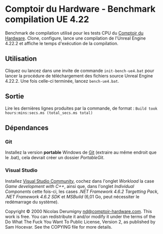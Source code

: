Comptoir du Hardware - Benchmark compilation UE 4.22
====================================================

Benchmark de compilation utilisé pour les tests CPU du [Comptoir du Hardware](http://www.comptoir-hardware.com/). Clone, configure, lance une compilation de
l'Unreal Engine 4.22.2 et affiche le temps d'exécution de la compilation.

## Utilisation
Cliquez ou lancez dans une invite de commande `init-bench-ue4.bat` pour lancer la procédure de téléchargement des fichiers source Unreal Engine 4.22.2. Une fois celle-ci terminée, lancez `bench-ue4.bat`.

## Sortie
Lire les dernières lignes produites par la commande, de format :
`Build took hours:mins:secs.ms (total_secs.ms total)`

## Dépendances
### Git
Installez la version **portable** Windows de [Git](https://git-scm.com/download/win) (extraire au même endroit que le .bat),
cela devrait créer un dossier *PortableGit*.
### Visual Studio
Installez [Visual Studio Community](https://visualstudio.microsoft.com/vs/community/), cochez dans l'onglet *Workload* la case *Game development with C++*, ainsi que, dans l'onglet *Individual Components* cette fois-ci, les cases *.NET Framework 4.6.2 Targetting Pack*, *.NET Framework 4.6.2 SDK* et *MSBuild* (6,01 Go, peut nécessiter le redémarrage du système).

Copyright © 2000 Nicolas Derumigny <nd@comptoir-hardware.com>.
This work is free. You can redistribute it and/or modify it under the
terms of the Do What The Fuck You Want To Public License, Version 2,
as published by Sam Hocevar. See the COPYING file for more details.